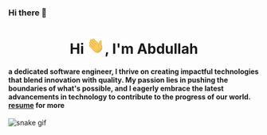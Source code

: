 ### Hi there 👋

<div align="center">
<h1 align="center">Hi <img width="35" src="https://github.com/1999AZZAR/1999AZZAR/blob/main/resources/img/waving.gif">, I'm Abdullah</h1>
<h4 align="left">a dedicated software engineer, I thrive on creating impactful technologies that blend innovation with quality. My passion lies in pushing the boundaries of what's possible, and I eagerly embrace the latest advancements in technology to contribute to the progress of our world.    <a href="https://github.com/" target="_blank">resume</a> for more</h4>
</div>


![snake gif](https://github.com/abdallahkhairy/YOUR_USERNAME/blob/output/github-contribution-grid-snake.gif)
